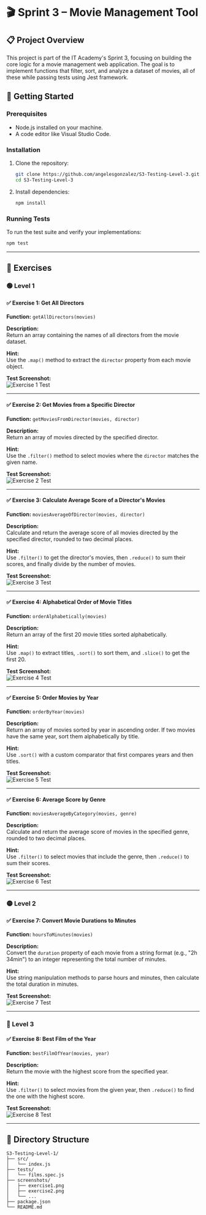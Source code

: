 # 🎬 Sprint 3 – Movie Management Tool

## 📋 Project Overview

This project is part of the IT Academy's Sprint 3, focusing on building the core logic for a movie management web application. The goal is to implement functions that filter, sort, and analyze a dataset of movies, all of these while passing tests using Jest framework.

## 🚀 Getting Started

### Prerequisites

- Node.js installed on your machine.
- A code editor like Visual Studio Code.

### Installation

1. Clone the repository:

   ```bash
   git clone https://github.com/angelesgonzalez/S3-Testing-Level-3.git
   cd S3-Testing-Level-3
   ```

2. Install dependencies:

   ```bash
   npm install
   ```

### Running Tests

To run the test suite and verify your implementations:

```bash
npm test
```

---

## 🧪 Exercises

### 🟢 Level 1

#### ✅ Exercise 1: Get All Directors

**Function:** `getAllDirectors(movies)`

**Description:**  
Return an array containing the names of all directors from the movie dataset.

**Hint:**  
Use the `.map()` method to extract the `director` property from each movie object.

**Test Screenshot:**  
![Exercise 1 Test](./screenshots/Exercise-1-GetAllDirectors.png)

---

#### ✅ Exercise 2: Get Movies from a Specific Director

**Function:** `getMoviesFromDirector(movies, director)`

**Description:**  
Return an array of movies directed by the specified director.

**Hint:**  
Use the `.filter()` method to select movies where the `director` matches the given name.

**Test Screenshot:**  
![Exercise 2 Test](./screenshots/Exercise-2-getMoviesFromDirector.png)

---

#### ✅ Exercise 3: Calculate Average Score of a Director's Movies

**Function:** `moviesAverageOfDirector(movies, director)`

**Description:**  
Calculate and return the average score of all movies directed by the specified director, rounded to two decimal places.

**Hint:**  
Use `.filter()` to get the director's movies, then `.reduce()` to sum their scores, and finally divide by the number of movies.

**Test Screenshot:**  
![Exercise 3 Test](./screenshots/Exercise-3-moviesAverageOfDirectors.png)

---

#### ✅ Exercise 4: Alphabetical Order of Movie Titles

**Function:** `orderAlphabetically(movies)`

**Description:**  
Return an array of the first 20 movie titles sorted alphabetically.

**Hint:**  
Use `.map()` to extract titles, `.sort()` to sort them, and `.slice()` to get the first 20.

**Test Screenshot:**  
![Exercise 4 Test](./screenshots/Exercise-4-orderAlphabetically.png)

---

#### ✅ Exercise 5: Order Movies by Year

**Function:** `orderByYear(movies)`

**Description:**  
Return an array of movies sorted by year in ascending order. If two movies have the same year, sort them alphabetically by title.

**Hint:**  
Use `.sort()` with a custom comparator that first compares years and then titles.

**Test Screenshot:**  
![Exercise 5 Test](./screenshots/Exercise-5-orderByYear.png)

---

#### ✅ Exercise 6: Average Score by Genre

**Function:** `moviesAverageByCategory(movies, genre)`

**Description:**  
Calculate and return the average score of movies in the specified genre, rounded to two decimal places.

**Hint:**  
Use `.filter()` to select movies that include the genre, then `.reduce()` to sum their scores.

**Test Screenshot:**  
![Exercise 6 Test](./screenshots/Exercise-6-averageScoreByCategory.png)

---

### 🟡 Level 2

#### ✅ Exercise 7: Convert Movie Durations to Minutes

**Function:** `hoursToMinutes(movies)`

**Description:**  
Convert the `duration` property of each movie from a string format (e.g., "2h 34min") to an integer representing the total number of minutes.

**Hint:**  
Use string manipulation methods to parse hours and minutes, then calculate the total duration in minutes.

**Test Screenshot:**  
![Exercise 7 Test](./screenshots/Exercise-7-hoursToMinute.png)

---

### 🔴 Level 3

#### ✅ Exercise 8: Best Film of the Year

**Function:** `bestFilmOfYear(movies, year)`

**Description:**  
Return the movie with the highest score from the specified year.

**Hint:**  
Use `.filter()` to select movies from the given year, then `.reduce()` to find the one with the highest score.

**Test Screenshot:**  
![Exercise 8 Test](./screenshots/Exercise-8-bestFilmOfYear.png)

---

## 📁 Directory Structure

```
S3-Testing-Level-1/
├── src/
│   └── index.js
├── tests/
│   └── films.spec.js
├── screenshots/
│   ├── exercise1.png
│   ├── exercise2.png
│   └── ...
├── package.json
└── README.md
```

